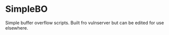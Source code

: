 # SimpleBO
Simple buffer overflow scripts. Built fro vulnserver but can be edited for use elsewhere.
